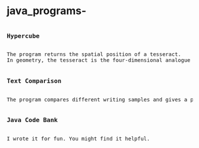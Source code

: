 # java_programs-
<pre>
<h3>Hypercube</h3>
The program returns the spatial position of a tesseract. 
In geometry, the tesseract is the four-dimensional analogue of the (3D) cube. 

<h3>Text Comparison</h3>
The program compares different writing samples and gives a probability that they are written by the same author. 

<h3>Java Code Bank</h3>
I wrote it for fun. You might find it helpful. 

<pre>
